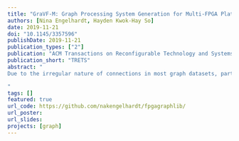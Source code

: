 ```yaml
---
title: "GraVF-M: Graph Processing System Generation for Multi-FPGA Platforms"
authors: [Nina Engelhardt, Hayden Kwok-Hay So]
date: 2019-11-21
doi: "10.1145/3357596"
publishDate: 2019-11-21
publication_types: ["2"]
publication: "ACM Transactions on Reconfigurable Technology and Systems (TRETS) Volume 12 Issue 4"
publication_short: "TRETS"
abstract: "
Due to the irregular nature of connections in most graph datasets, partitioning graph analysis algorithms across multiple computational nodes that do not share a common memory inevitably leads to large amounts of interconnect traffic. Previous research has shown that FPGAs can outcompete software-based graph processing in shared memory contexts, but it remains an open question if this advantage can be maintained in distributed systems.

"
tags: []
featured: true
url_code: https://github.com/nakengelhardt/fpgagraphlib/
url_poster: 
url_slides: 
projects: [graph]
---
```

